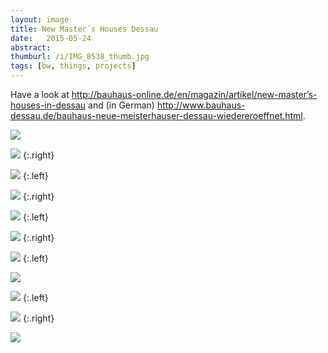 ```yaml
---
layout: image
title: New Master´s Houses Dessau
date:   2015-05-24
abstract: 
thumburl: /i/IMG_8538_thumb.jpg
tags: [bw, things, projects]
---
```

Have a look at <http://bauhaus-online.de/en/magazin/artikel/new-master’s-houses-in-dessau> and (in German) <http://www.bauhaus-dessau.de/bauhaus-neue-meisterhauser-dessau-wiedereroeffnet.html>.

![]({{site.url}}/i/IMG_8468.jpg)

![]({{site.url}}/i/IMG_8470.jpg)
{:.right}

![]({{site.url}}/i/IMG_8557.jpg)
{:.left}

![]({{site.url}}/i/IMG_8549.jpg) 
{:.right}

![]({{site.url}}/i/IMG_8543.jpg)
{:.left}

![]({{site.url}}/i/IMG_8538.jpg)
{:.right}

![]({{site.url}}/i/IMG_8559.jpg)
{:.left}

![]({{site.url}}/i/IMG_8536.jpg)

![]({{site.url}}/i/IMG_8563.jpg)
{:.left}

![]({{site.url}}/i/IMG_8464.jpg)
{:.right}

![]({{site.url}}/i/IMG_8463.jpg)
